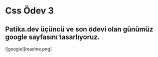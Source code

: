 # Css Ödev 3    
## Patika.dev üçüncü ve son ödevi olan günümüz google sayfasını tasarlıyoruz.
![google][readme.png]
